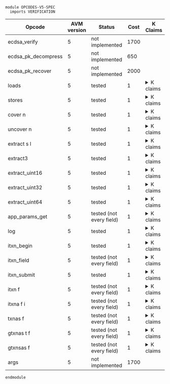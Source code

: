 ```k
module OPCODES-V5-SPEC
  imports VERIFICATION
```

<table>

<thead>
<tr><th> Opcode </th><th> AVM version </th><th> Status </th><th> Cost </th><th> K Claims </th></tr>
</thead>

<tbody>

<!----------------------------------------------------------------------------->

<tr><td> ecdsa_verify        </td><td> 5 </td><td> not implemented </td><td> 1700   </td>
<td></td>

<!----------------------------------------------------------------------------->

<tr><td> ecdsa_pk_decompress        </td><td> 5 </td><td> not implemented </td><td> 650   </td>
<td></td>

<!----------------------------------------------------------------------------->

<tr><td> ecdsa_pk_recover        </td><td> 5 </td><td> not implemented </td><td> 2000   </td>
<td></td>

<!----------------------------------------------------------------------------->

<tr><td> loads </td><td> 5 </td><td> tested </td><td> 1 </td>
<td><details>
<summary>K claims</summary>

```k
claim <k> loads => . </k>
      <stack> 5 : XS => 8 : XS </stack>
      <scratch> 5 |-> 8 </scratch>
```
</details>
</td></tr>

<!----------------------------------------------------------------------------->

<tr><td> stores </td><td> 5 </td><td> tested </td><td> 1 </td>
<td><details>
<summary>K claims</summary>

```k
claim <k> stores => . </k>
      <stack> 8 : 5 : XS => XS </stack>
      <stacksize> S => S -Int 2 </stacksize>
      <scratch> .Map => (5 |-> 8) </scratch>
```
</details>
</td></tr>

<!----------------------------------------------------------------------------->

<tr><td> cover n </td><td> 5 </td><td> tested </td><td> 1 </td>
<td><details>
<summary>K claims</summary>

```k
claim <k> cover 3 => . </k>
      <stack> 123 : 0 : 0 : 0 : XS => 0 : 0 : 0 : 123 : XS </stack>
      <stacksize> S </stacksize>
  requires S >=Int 4

claim <k> cover 3 => panic(STACK_UNDERFLOW) </k>
      <stack> 123 : 0 : 0 : .TStack </stack>
      <stacksize> 3 </stacksize>
```
</details>
</td></tr>

<!----------------------------------------------------------------------------->

<tr><td> uncover n </td><td> 5 </td><td> tested </td><td> 1 </td>
<td><details>
<summary>K claims</summary>

```k
claim <k> uncover 3 => . </k>
      <stack> 0 : 0 : 0 : 123 : XS => 123 : 0 : 0 : 0 : XS </stack>
      <stacksize> S </stacksize>
  requires S >=Int 4

claim <k> uncover 3 => panic(STACK_UNDERFLOW) </k>
      <stack> 123 : 0 : 0 : .TStack </stack>
      <stacksize> 3 </stacksize>
```
</details>
</td></tr>

<!----------------------------------------------------------------------------->

<tr><td> extract s l </td><td> 5 </td><td> tested </td><td> 1 </td>
<td><details>
<summary>K claims</summary>

```k
claim <k> extract 2 3 => . </k>
      <stack> b"abcdefg" : XS => b"cde" : XS </stack>
```
</details>
</td></tr>

<!----------------------------------------------------------------------------->

<tr><td> extract3 </td><td> 5 </td><td> tested </td><td> 1 </td>
<td><details>
<summary>K claims</summary>

```k
claim <k> extract3 => . </k>
      <stack> 3 : 2 : b"abcdefg" : XS => b"cde" : XS </stack>
      <stacksize> S => S -Int 2 </stacksize>
```
</details>
</td></tr>

<!----------------------------------------------------------------------------->

<tr><td> extract_uint16 </td><td> 5 </td><td> tested </td><td> 1 </td>
<td><details>
<summary>K claims</summary>

```k
claim <k> extract_uint16 => . </k>
      <stack> 2 : b"\xff\xff\x00\x03\xff" : XS => 3 : XS </stack>
      <stacksize> S => S -Int 1 </stacksize>
```
</details>
</td></tr>

<!----------------------------------------------------------------------------->

<tr><td> extract_uint32 </td><td> 5 </td><td> tested </td><td> 1 </td>
<td><details>
<summary>K claims</summary>

```k
claim <k> extract_uint32 => . </k>
      <stack> 2 : b"\xff\xff\x00\x00\x00\x03\xff" : XS => 3 : XS </stack>
      <stacksize> S => S -Int 1 </stacksize>
```
</details>
</td></tr>

<!----------------------------------------------------------------------------->

<tr><td> extract_uint64 </td><td> 5 </td><td> tested </td><td> 1 </td>
<td><details>
<summary>K claims</summary>

```k
claim <k> extract_uint64 => . </k>
      <stack> 2 : b"\xff\xff\x00\x00\x00\x00\x00\x00\x00\x03\xff" : XS => 3 : XS </stack>
      <stacksize> S => S -Int 1 </stacksize>
```
</details>
</td></tr>

<!----------------------------------------------------------------------------->

<tr><td> app_params_get </td><td> 5 </td><td> tested (not every field) </td><td> 1 </td>
<td><details>
<summary>K claims</summary>

```k
claim <k> app_params_get AppGlobalNumUint => . </k>
      <stack> APP:Int : XS => 1 : 3 : XS </stack>
      <stacksize> S => S +Int 1 </stacksize>
      <app>
        <appID> APP </appID>
        <globalNumInts> 3 </globalNumInts>
        ...
      </app>
  requires S <Int 1000 andBool S >=Int 1
```
</details>
</td></tr>

<!----------------------------------------------------------------------------->

<tr><td> log </td><td> 5 </td><td> tested </td><td> 1 </td>
<td><details>
<summary>K claims</summary>

```k
claim <k> log => . </k>
      <stack> b"abc" : XS => XS </stack>
      <stacksize> S => S -Int 1 </stacksize>
      <currentTx> TX_ID </currentTx>
      <transaction>
        <txID> TX_ID </txID>
        <logData> LOG => append(b"abc", LOG) </logData>
        <logSize> LS => LS +Int 3 </logSize>
        ...
      </transaction>
  requires LS <=Int 1024 -Int 3
   andBool size(LOG) <Int 32
```
</details>
</td></tr>

<!----------------------------------------------------------------------------->

<tr><td> itxn_begin </td><td> 5 </td><td> tested </td><td> 1 </td>
<td><details>
<summary>K claims</summary>

```k
  claim <k> itxn_begin => . </k>
        <currentTx> "1" </currentTx>
        <transactions>
          <transaction>
            <txID> "1" </txID>
            <firstValid> 0 </firstValid>
            <lastValid> 100 </lastValid>
            <typeEnum> @ appl </typeEnum>
            ...
          </transaction>
        </transactions>
        <currentApplicationAddress> b"application1" </currentApplicationAddress>
        <innerTransactions>
          .List =>
          ListItem(
            <transaction>
              <txID> "" </txID>
              <txHeader>
                 <fee> 0 </fee>
                 <sender> b"application1" </sender>
                 <firstValid> 0 </firstValid>
                 <lastValid> 100 </lastValid>
                 <genesisHash> .Bytes </genesisHash>
                 <txType> "unknown" </txType>
                 <typeEnum> 0 </typeEnum>
                 <groupID> "33" </groupID>
                 <groupIdx> 0 </groupIdx>
                 <genesisID> .Bytes </genesisID>
                 <lease> .Bytes </lease>
                 <note> .Bytes </note>
                 <rekeyTo> ?_ </rekeyTo>
              </txHeader>
              <txnTypeSpecificFields>
                .Bag
              </txnTypeSpecificFields>
              <applyData>
                <txScratch>       .Map  </txScratch>
                <txConfigAsset>   0     </txConfigAsset>
                <txApplicationID> 0     </txApplicationID>
                <log>
                  <logData> .TValueList </logData>
                  <logSize> 0:TValue    </logSize>
                </log>
              </applyData>
              <txnExecutionContext> .K </txnExecutionContext>
              <resume> false </resume>
            </transaction>
          )
        </innerTransactions>
        <nextGroupID> 32 => 33 </nextGroupID>
```
</details>
</td></tr>

<!----------------------------------------------------------------------------->

<tr><td> itxn_field </td><td> 5 </td><td> tested (not every field) </td><td> 1 </td>
<td><details>
<summary>K claims</summary>

```k
  claim <k> itxn_field TypeEnum => . </k>
        <stack> 3 : XS => XS </stack>
        <stacksize> S => S -Int 1 </stacksize>
        <innerTransactions>
          ...
          ListItem(
            <transaction>
               <txType> _ => b"acfg" </txType>
               <typeEnum> _ => 3 </typeEnum>
               ...
            </transaction>
          )
        </innerTransactions>

  claim <k> itxn_field ConfigAssetUnitName => . </k>
        <stack> b"abcdefg" : XS => XS </stack>
        <stacksize> S => S -Int 1 </stacksize>
        <innerTransactions>
          ...
          ListItem(
            <transaction>
              <configUnitName> _ => b"abcdefg" </configUnitName>
               ...
            </transaction>
          )
        </innerTransactions>

  claim <k> itxn_field ConfigAssetUnitName => . </k>
        <stack> b"abcdefg" : XS => XS </stack>
        <stacksize> S => S -Int 1 </stacksize>
        <innerTransactions>
          ...
          ListItem(
            <transaction>
              <txnTypeSpecificFields>
                .Bag =>
                <assetConfigTxFields>
                  <configAsset> ?_ </configAsset>
                  <assetParams>
                    <configUnitName> b"abcdefg" </configUnitName>
                    ?_
                  </assetParams>
                </assetConfigTxFields>
              </txnTypeSpecificFields>
              ...
            </transaction>
          )
        </innerTransactions>
```
</details>
</td></tr>

<!----------------------------------------------------------------------------->

<tr><td> itxn_submit </td><td> 5 </td><td> tested </td><td> 1 </td>
<td><details>
<summary>K claims</summary>

```k
  claim <k> itxn_submit => . </k>
        <currentTxnExecution>
          <pc> 0 </pc>
          <program> .Map </program>
          <jumped> true => false </jumped>
          <currentApplicationID> 1 </currentApplicationID>
          <stack> 1 : .TStack </stack>
          <stacksize> 1 </stacksize>
          <lastTxnGroupID> "1" </lastTxnGroupID>
          ...
        </currentTxnExecution>
        <paniccode> 0 </paniccode>
        <returncode> 4 => 0 </returncode>
        <returnstatus> _ => "Success - transaction group accepted" </returnstatus>
        <activeApps> SetItem(1) => .Set </activeApps>
        <touchedAccounts> .Set </touchedAccounts>
        <currentTx> "1" </currentTx>
        <transactions>
          <transaction>
            <txID> "1" </txID>
            <groupID> "1" </groupID>
            <sender> b"3" </sender>
            <typeEnum> @ appl </typeEnum>
            <txType> "appl" </txType>
            <resume> true </resume>
            ...
          </transaction>
          => ?_
        </transactions>
        <innerTransactions>
          ListItem(
            <transaction>
              <txID> _ </txID>
              <txHeader>
                <txType> b"pay" </txType>
                <typeEnum> 1 </typeEnum>
                <groupID> "2" </groupID>
                <sender> b"application1" </sender>
                ...
              </txHeader>
              <txnTypeSpecificFields>
                <payTxFields>
                  <receiver> b"3" </receiver>
                  <amount> 1000 </amount>
                  ...
                </payTxFields>
              </txnTypeSpecificFields>
              <resume> false </resume>
              ...
            </transaction>)
            => .List
        </innerTransactions>
        <nextTxnID> 5 => 6 </nextTxnID>
        <nextGroupID> 1 </nextGroupID>
        <deque> ListItem("1") => .List </deque>
        <dequeIndexSet> SetItem("1") => (SetItem("1") SetItem("5")) </dequeIndexSet>
        <txnIndexMap> .Bag => ?_ </txnIndexMap>
        <accountsMap>
          <account>
            <address> b"application1" </address>
            <minBalance> 10000 </minBalance>
            <balance> 100000000 => 100000000 -Int 1000 </balance>
            ...
          </account>
          <account>
            <address> b"3" </address>
            <minBalance> 10000 </minBalance>
            <balance> 100000000 => 100000000 +Int 1000 </balance>
            ...
          </account>
        </accountsMap>
```
</details>
</td></tr>

<!----------------------------------------------------------------------------->

<tr><td> itxn f </td><td> 5 </td><td> tested (not every field) </td><td> 1 </td>
<td><details>
<summary>K claims</summary>

```k
  claim <k> itxn Sender => . </k>
        <stack> XS => SENDER:Bytes : XS </stack>
        <stacksize> S => S +Int 1 </stacksize>
        <lastTxnGroupID> "2" </lastTxnGroupID>
        <transactions>
          <transaction>
            <txID> "3" </txID>
            <groupID> "2" </groupID>
            <groupIdx> 0 </groupIdx>
            <sender> SENDER:Bytes </sender>
            <typeEnum> @ appl </typeEnum>
            ...
          </transaction>
        </transactions>
    requires S <Int 1000
```
</details>
</td></tr>

<!----------------------------------------------------------------------------->

<tr><td> itxna f i </td><td> 5 </td><td> tested (not every field) </td><td> 1 </td>
<td><details>
<summary>K claims</summary>

```k
  claim <k> itxna ApplicationArgs 1 => . </k>
        <stack> XS => 123 : XS </stack>
        <stacksize> S => S +Int 1 </stacksize>
        <lastTxnGroupID> "2" </lastTxnGroupID>
        <transactions>
          <transaction>
            <txID> "3" </txID>
            <groupID> "2" </groupID>
            <groupIdx> 0 </groupIdx>
            <applicationArgs> 1 123 4 </applicationArgs>
            <typeEnum> @ appl </typeEnum>
            ...
          </transaction>
        </transactions>
    requires S <Int 1000
```
</details>
</td></tr>

<!----------------------------------------------------------------------------->

<tr><td> txnas f </td><td> 5 </td><td> tested (not every field) </td><td> 1 </td>
<td><details>
<summary>K claims</summary>

```k
  claim <k> txnas Applications => . </k>
        <stack> 1 : XS => APPL : XS </stack>
        <stacksize> S </stacksize>
        <currentTx> TX_ID </currentTx>
        <transaction>
          <txID> TX_ID </txID>
          <groupID> "0" </groupID>
          <groupIdx> 0 </groupIdx>
          <typeEnum> @ appl </typeEnum>
          <foreignApps> 3 APPL:Int 7 </foreignApps>
          ...
        </transaction>
        <txnIndexMapGroup>
          <txnIndexMapGroupKey> "0" </txnIndexMapGroupKey>
          <txnIndexMapGroupValues> (0 |-> TX_ID) </txnIndexMapGroupValues>
        </txnIndexMapGroup>
    requires S <Int 1000
```
</details>
</td></tr>

<!----------------------------------------------------------------------------->

<tr><td> gtxnas t f </td><td> 5 </td><td> tested (not every field) </td><td> 1 </td>
<td><details>
<summary>K claims</summary>

```k
  claim <k> gtxnas 0 ApplicationArgs => . </k>
        <stack> 1 : XS => b"123" : XS </stack>
        <stacksize> S </stacksize>
        <currentTx> "2a" </currentTx>
        <transactions>
          <transaction>
            <txID> "0" </txID>
            <groupID> "0" </groupID>
            <groupIdx> 0 </groupIdx>
            <applicationArgs> b"456" b"123" </applicationArgs>
            <typeEnum> @ appl </typeEnum>
            ...
          </transaction>
          <transaction>
            <txID> "2a" </txID>
            <groupID> "0" </groupID>
            <groupIdx> 2 </groupIdx>
            <typeEnum> @ appl </typeEnum>
            ...
          </transaction>
        </transactions>
        <txnIndexMapGroup>
          <txnIndexMapGroupKey> "0" </txnIndexMapGroupKey>
          <txnIndexMapGroupValues> (2 |-> "2a") (0 |-> "0") </txnIndexMapGroupValues>
        </txnIndexMapGroup>
    requires S <Int 1000
```
</details>
</td></tr>

<!----------------------------------------------------------------------------->

<tr><td> gtxnsas f </td><td> 5 </td><td> tested (not every field) </td><td> 1 </td>
<td><details>
<summary>K claims</summary>

```k
  claim <k> gtxnsas ApplicationArgs => . </k>
        <stack> 1 : 0 : XS => b"123" : XS </stack>
        <stacksize> S => S -Int 1 </stacksize>
        <currentTx> "2a" </currentTx>
        <transactions>
          <transaction>
            <txID> "0" </txID>
            <groupID> "0" </groupID>
            <groupIdx> 0 </groupIdx>
            <applicationArgs> b"456" b"123" </applicationArgs>
            <typeEnum> @ appl </typeEnum>
            ...
          </transaction>
          <transaction>
            <txID> "2a" </txID>
            <groupID> "0" </groupID>
            <groupIdx> 2 </groupIdx>
            <typeEnum> @ appl </typeEnum>
            ...
          </transaction>
        </transactions>
        <txnIndexMapGroup>
          <txnIndexMapGroupKey> "0" </txnIndexMapGroupKey>
          <txnIndexMapGroupValues> (2 |-> "2a") (0 |-> "0") </txnIndexMapGroupValues>
        </txnIndexMapGroup>
    requires S <Int 1000
```
</details>
</td></tr>

<!----------------------------------------------------------------------------->

<tr><td> args        </td><td> 5 </td><td> not implemented </td><td> 1700   </td>
<td></td>

<!----------------------------------------------------------------------------->

</tbody>
</table>

```k
endmodule
```
